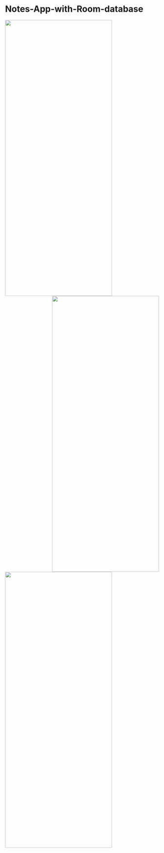 # Notes-App-with-Room-database
<img src="https://user-images.githubusercontent.com/76838562/155659682-846bc77e-cd46-4375-9a3c-7a638a14ed06.jpg" align="left" height="900" width="350" >
<img src="https://user-images.githubusercontent.com/76838562/155660184-5563ee47-f9f5-4648-8c35-7aa1c4938991.jpg" align="right" height="900" width="350" >
<img src="https://user-images.githubusercontent.com/76838562/155660275-db09077a-c797-473b-85f0-37e9bba85544.jpg" align="left" height="900" width="350" >

